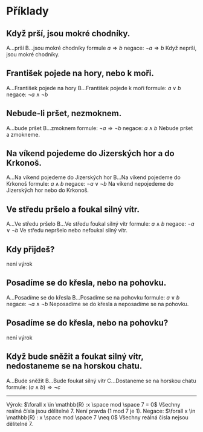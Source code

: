 # Příklady
## Když prší, jsou mokré chodníky.
A...prší
B...jsou mokré chodníky
formule $a \Rightarrow b$
negace: $\neg a \Rightarrow b$
Když neprší, jsou mokré chodníky.
## František pojede na hory, nebo k moři.
A...František pojede na hory
B...František pojede k moři
formule: $a \vee b$
negace: $\neg a \wedge \neg b$
## Nebude-li pršet, nezmoknem.
A...bude pršet
B...zmoknem
formule: $\neg a \Rightarrow \neg b$
negace: $a \wedge b$
Nebude pršet a zmokneme.
## Na víkend pojedeme do Jizerských hor a do Krkonoš.
A...Na víkend pojedeme do Jizerských hor
B...Na víkend pojedeme do Krkonoš
formule: $a \wedge b$
negace: $\neg a \vee \neg b$
Na víkend nepojedeme do Jizerských hor nebo do Krkonoš.
## Ve středu pršelo a foukal silný vítr.
A...Ve středu pršelo
B...Ve středu foukal silný vítr
formule: $a \wedge b$
negace: $\neg a \vee \neg b$
Ve středu nepršelo nebo nefoukal silný vítr.
## Kdy přijdeš?
není výrok
## Posadíme se do křesla, nebo na pohovku.
A...Posadíme se do křesla
B...Posadíme se na pohovku
formule: $a \vee b$
negace: $\neg a \wedge \neg b$
Neposadíme se do křesla a neposadíme se na pohovku.
## Posadíme se do křesla, nebo na pohovku?
není výrok
## Když bude sněžit a foukat silný vítr, nedostaneme se na horskou chatu.
A...Bude sněžit
B...Bude foukat silný vítr
C...Dostaneme se na horskou chatu
formule: $(a \wedge b) \Rightarrow \neg c$

---

Výrok: $\forall x \in \mathbb{R} :x \space mod \space 7 = 0$
Všechny reálná čísla jsou dělitelné 7.
Není pravda (1 mod 7 je 1).
Negace: $\forall x \in \mathbb{R} : x \space mod \space 7 \neq 0$
Všechny reálná čísla nejsou dělitelné 7.